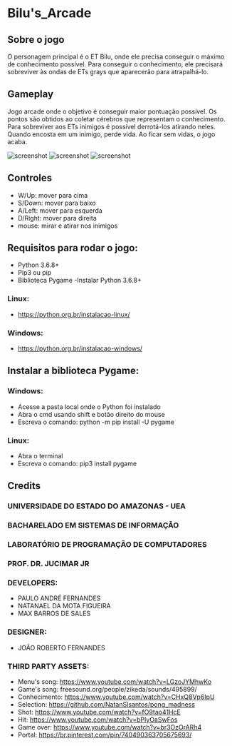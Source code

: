 # Bilu's_Arcade
## Sobre o jogo
O personagem principal é o ET Bilu, onde ele precisa conseguir o máximo de conhecimento possível. Para conseguir o conhecimento, ele precisará sobreviver às ondas de ETs grays que aparecerão para atrapalhá-lo.

## Gameplay
Jogo arcade onde o objetivo é conseguir maior pontuação possível. Os pontos são obtidos ao coletar cérebros que representam o conhecimento. Para sobreviver aos ETs inimigos é possível derrotá-los atirando neles. Quando encosta em um inimigo, perde vida. Ao ficar sem vidas, o jogo acaba.

![screenshot](https://github.com/natanaelmota1/Bilu_Arcade/blob/master/Game/Screenshots/bilu_arcade1.png)
![screenshot](https://github.com/natanaelmota1/Bilu_Arcade/blob/master/Game/Screenshots/bilu_arcade2.png)
![screenshot](https://github.com/natanaelmota1/Bilu_Arcade/blob/master/Game/Screenshots/bilu_arcade3.png)

## Controles
- W/Up: mover para cima
- S/Down: mover para baixo
- A/Left: mover para esquerda
- D/Right: mover para direita
- mouse: mirar e atirar nos inimigos
## Requisitos para rodar o jogo:
- Python 3.6.8+
- Pip3 ou pip
- Biblioteca Pygame
-Instalar Python 3.6.8+
### Linux:
- https://python.org.br/instalacao-linux/
### Windows:
- https://python.org.br/instalacao-windows/
## Instalar a biblioteca Pygame:

### Windows:
- Acesse a pasta local onde o Python foi instalado
- Abra o cmd usando shift e botão direito do mouse
- Escreva o comando: python -m pip install -U pygame
### Linux:
- Abra o terminal
- Escreva o comando: pip3 install pygame

## Credits
### UNIVERSIDADE DO ESTADO DO AMAZONAS - UEA
### BACHARELADO EM SISTEMAS DE INFORMAÇÃO
### LABORATÓRIO DE PROGRAMAÇÃO DE COMPUTADORES
### PROF. DR. JUCIMAR JR
### DEVELOPERS:
- PAULO ANDRÉ FERNANDES
- NATANAEL DA MOTA FIGUEIRA
- MAX BARROS DE SALES
### DESIGNER:
- JOÃO ROBERTO FERNANDES
### THIRD PARTY ASSETS:
- Menu's song: https://www.youtube.com/watch?v=LGzoJYMhwKo
- Game's song: freesound.org/people/zikeda/sounds/495899/
- Conhecimento: https://www.youtube.com/watch?v=CHxQ8Vp6IpU
- Selection: https://github.com/NatanSIsantos/pong_madness
- Shot: https://www.youtube.com/watch?v=fO9tao41HcE
- Hit: https://www.youtube.com/watch?v=bPIyOaSwFos
- Game over: https://www.youtube.com/watch?v=br3OzOrARh4
- Portal: https://br.pinterest.com/pin/740490363705675693/
